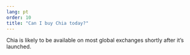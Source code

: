 ```yaml
---
lang: pt
order: 10
title: "Can I buy Chia today?"
---
```


Chia is likely to be available on most global exchanges shortly after it’s launched.
